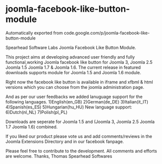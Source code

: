 # joomla-facebook-like-button-module
Automatically exported from code.google.com/p/joomla-facebook-like-button-module

Spearhead Software Labs Joomla Facebook Like Button Module.

This project aims at developing advanced user friendly and fully functional,working Joomla facebook like button for Joomla 3, Joomla 2.5 Joomla 1.5 Joomla 1.7 & Joomla 1.6. The current release in featured downloads supports module for Joomla 1.5 and Joomla 1.6 module.

Right now the facebook like button is available in iframe and xfbml & html versions which you can choose from the joomla administration page.

And as per our user feedbacks we added lanuguage support for the following languages. 1)English(en_GB) 2)German(de_DE) 3)Italian(it_IT) 4)Spanish(es_ES) 5)Hungarian(hu_HU) New language support: 6)Dutch(nl_NL) 7)Polish(pl_PL)

Downloads are seperate for Joomla 1.5 and (Joomla 3, Joomla 2.5 Joomla 1.7 Joomla 1.6) combined.

If you liked our product please vote us and add comments/reviews in the Joomla Extensions Directory and in our facebook fanpage.

Please feel free to contribute to the development. All comments and efforts are welcome. 
Thanks, Thomas Spearhead Softwares
